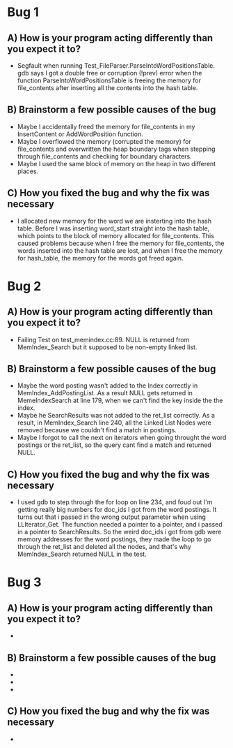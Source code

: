 # Bug 1

## A) How is your program acting differently than you expect it to?

- Segfault when running Test_FileParser.ParseIntoWordPositionsTable.
  gdb says I got a double free or corruption (!prev) error when the function
  ParseIntoWordPositionsTable is freeing the memory for file_contents after
  inserting all the contents into the hash table.

## B) Brainstorm a few possible causes of the bug
- Maybe I accidentally freed the memory for file_contents in my InsertContent or AddWordPosition function.
- Maybe I overflowed the memory (corrupted the memory) for file_contents and overwritten the heap boundary tags when stepping through file_contents and checking for boundary characters.
- Maybe I used the same block of memory on the heap in two different places.

## C) How you fixed the bug and why the fix was necessary
- I allocated new memory for the word we are insterting into the hash table. Before I was inserting word_start straight into the hash table, which points to the block of memory allocated for file_contents. This caused problems because when I free the memory for file_contents, the words inserted into the hash table are lost, and when I free the memory for hash_table, the memory for the words got freed again.


# Bug 2

## A) How is your program acting differently than you expect it to?
- Failing Test on test_memindex.cc:89. NULL is returned from MemIndex_Search but it supposed to be non-empty linked list.

## B) Brainstorm a few possible causes of the bug
- Maybe the word posting wasn't added to the Index correctly in MemIndex_AddPostingList. As a result NULL gets returned in MemeIndexSearch at line 179, when we can't find the key inside the the index.
- Maybe he SearchResults was not added to the ret_list correctly. As a result, in MemIndex_Search line 240, all the Linked List Nodes were removed because we couldn't find a match in postings.
- Maybe I forgot to call the next on iterators when going throught the word postings or the ret_list, so the query cant find a match and returned NULL.

## C) How you fixed the bug and why the fix was necessary
- I used gdb to step through the for loop on line 234, and foud out I'm getting really big numbers for doc_ids I got from the word postings. It turns out that i passed in the wrong output parameter when using LLIterator_Get. The function needed a pointer to a pointer, and i passed in a pointer to SearchResults. So the weird doc_ids i got from gdb were memory addresses for the word postings, they made the loop to go through the ret_list and deleted all the nodes, and that's why MemIndex_Search returned NULL in the test.


# Bug 3

## A) How is your program acting differently than you expect it to?
- 

## B) Brainstorm a few possible causes of the bug
- 
- 
- 

## C) How you fixed the bug and why the fix was necessary
- 
